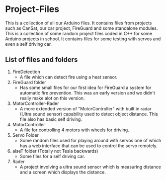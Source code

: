 # Project-Files
This is a collection of all our Arduino files. It contains files from projects such as CanSat, our car project, FireGuard and some standalone modules.
This is a collection of some random project files coded in C++ for some Arduino projects in school. It contains files for some testing with servos and even a self driving car.

## List of files and folders
1. FireDetection
   - A file which can detect fire using a heat sensor.
2. FireGuard folder
     - Has some small files for our first idea for FireGuard a system for automatic fire prevention. This was an early version and we didn't really make alot on this version.
3. MotorController-Rader
   - A more extended version of "MotorController" with built in radar (Ultra sound sensor) capability used to detect object distance. This file also has basic self driving.
5. MotorController
   - A file for controlling 4 motors with wheels for driving.
6. Servo Folder
   - Some random files used for playing around with servos one of which has a web interface that can be used to control the servo remotely.
7. alseT folder (Totally not Tesla backwards)
   - Some files for a self driving car.
8. Rader
   - A project involving a ultra sound sensor which is measuring distance and a screen which displays the distance.
